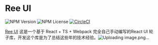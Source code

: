 # Ree UI

![NPM Version](https://img.shields.io/npm/v/ree-demodemodemo)
![NPM License](https://img.shields.io/npm/l/ree-demodemodemo)
[![CircleCI](https://dl.circleci.com/status-badge/img/gh/A-Tione/ree/tree/release.svg?style=svg)](https://dl.circleci.com/status-badge/redirect/gh/A-Tione/ree/tree/release)

[Ree UI](https://a-tione.github.io/ree/)
这是一个基于 React + TS + Webpack 完全自己手动编写的React UI 轮子库，开发这个库是为了总结这些年的技术经验。![Uploading image.png…]()

